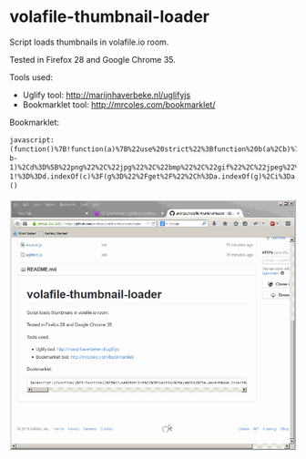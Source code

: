 volafile-thumbnail-loader
=========================

Script loads thumbnails in volafile.io room.

Tested in Firefox 28 and Google Chrome 35.

Tools used: 

- Uglify tool: http://marijnhaverbeke.nl/uglifyjs
- Bookmarklet tool: http://mrcoles.com/bookmarklet/

Bookmarklet:

    javascript:(function()%7B!function(a)%7B%22use%20strict%22%3Bfunction%20b(a%2Cb)%7Ba.parentNode.insertBefore(b%2Ca.nextSibling)%7Dfunction%20c(a)%7Bvar%20b%2Cc%2Cd%2Ce%2Cf%2Cg%2Ch%2Ci%2Cj%3Bfor(b%3Da.lastIndexOf(%22.%22)%2Cc%3Da.substr(b%2B1%2Ca.length-b-1)%2Cd%3D%5B%22png%22%2C%22jpg%22%2C%22bmp%22%2C%22gif%22%2C%22jpeg%22%5D%2Ce%3D0%2Cf%3Dd.length%3Bf%3Ee%3Be%2B%2B)d.push(d%5Be%5D.toUpperCase())%3Breturn-1!%3D%3Dd.indexOf(c)%3F(g%3D%22%2Fget%2F%22%2Ch%3Da.indexOf(g)%2Ci%3Da.lastIndexOf(%22%2F%22)%2Cj%3Da.substring(h%2Bg.length%2Ci)%2C%22%2Fasset%2F%22%2Bj%2B%22%2Fthumb%22)%3Anull%7Dfunction%20d(a%2Cb)%7Ba.parentNode.className%3D%3D%3Db%3Fa.parentNode.style.height%3D%22auto%22%3Ad(a.parentNode%2Cb)%7D!function()%7Bvar%20e%2Cf%2Cg%2Ch%2Ci%2Cj%3Bfor(g%3Da.getElementsByClassName(%22file_name%22)%2Ce%3D0%2Cf%3Dg.length%3Bf%3Ee%3Be%2B%2B)h%3Dg%5Be%5D.href%2Ci%3Dc(h)%2Ci%26%26(j%3Da.createElement(%22div%22)%2Cj.style.display%3D%22block%22%2Cj.innerHTML%3D'%3Cimg%20src%3D%22'%2Bi%2B'%22%20%2F%3E'%2Cd(g%5Be%5D%2C%22filelist_file%22)%2Cb(g%5Be%5D%2Cj))%7D()%7D(document)%7D)()
    
<img src="https://github.com/andrijac/volafile-thumbnail-loader/raw/master/volafile.gif">
